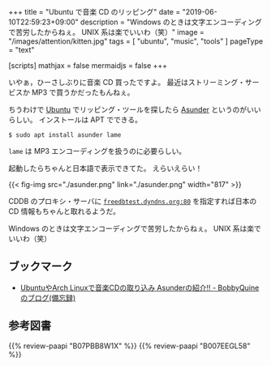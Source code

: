 +++
title = "Ubuntu で音楽 CD のリッピング"
date =  "2019-06-10T22:59:23+09:00"
description = "Windows のときは文字エンコーディングで苦労したからねぇ。 UNIX 系は楽でいいわ（笑）"
image = "/images/attention/kitten.jpg"
tags = [ "ubuntu", "music", "tools" ]
pageType = "text"

[scripts]
  mathjax = false
  mermaidjs = false
+++

いやぁ，ひーさしぶりに音楽 CD 買ったですよ。
最近はストリーミング・サービスか MP3 で買うかだったもんねぇ。

ちうわけで [Ubuntu] でリッピング・ツールを探したら [Asunder] というのがいいらしい。
インストールは APT でできる。

```text
$ sudo apt install asunder lame
```

`lame` は MP3 エンコーディングを扱うのに必要らしい。

起動したらちゃんと日本語で表示できてた。
えらいえらい！

{{< fig-img src="./asunder.png" link="./asunder.png" width="817" >}}

CDDB のプロキシ・サーバに [`freedbtest.dyndns.org:80`](https://freedbtest.dyndns.org/ "freedb 日本語") を指定すれば日本の CD 情報もちゃんと取れるようだ。

Windows のときは文字エンコーディングで苦労したからねぇ。
UNIX 系は楽でいいわ（笑）

## ブックマーク

- [UbuntuやArch Linuxで音楽CDの取り込み Asunderの紹介!! - BobbyQuineのブログ(備忘録)](http://bobbyquine.hatenablog.com/entry/2018/01/16/005131)

[Ubuntu]: https://www.ubuntu.com/ "The leading operating system for PCs, IoT devices, servers and the cloud | Ubuntu"
[Asunder]: http://www.littlesvr.ca/asunder/

## 参考図書

{{% review-paapi "B07PBB8W1X" %}} <!-- アルティメット☆MAGIC -->
{{% review-paapi "B007EEGL58" %}} <!-- 魔法の天使 クリィミーマミ 公式トリビュート・アルバム -->
